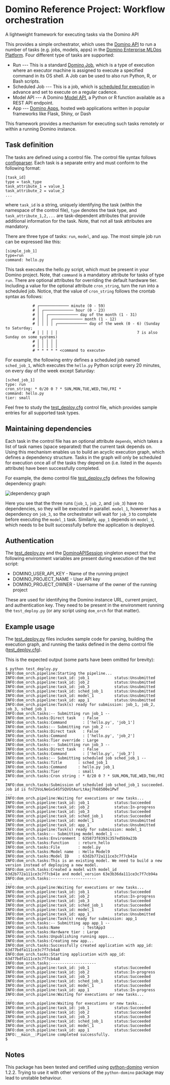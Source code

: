 # Domino Reference Project: Workflow orchestration
A lightweight framework for executing tasks via the Domino API

This provides a simple orchestrator, which uses the [Domino API](https://docs.dominodatalab.com/en/4.2/api_guide/f35c19/api-guide/) to run a number of tasks (e.g. jobs, models, apps) in the [Domino Enterprise MLOps Platform](https://www.dominodatalab.com/product/domino-enterprise-mlops-platform). Four different type of tasks are supported:

* Run --- This is a standard [Domino Job](https://docs.dominodatalab.com/en/latest/user_guide/942549/jobs/), which is a type of execution where an executor machine is assigned to execute a specified command in its OS shell. A Job can be used to also run Python, R, or Bash scripts.
* Scheduled Job --- This is a job, which is [scheduled for execution](https://docs.dominodatalab.com/en/latest/user_guide/5dce1f/scheduled-jobs/) in advance and set to execute on a regular cadence.
* Model API --- A Domino [Model API](https://docs.dominodatalab.com/en/latest/user_guide/0e1396/model-apis/), a Python or R function available as a REST API endpoint.
* App --- [Domino Apps](https://docs.dominodatalab.com/en/latest/user_guide/8b094b/domino-apps/), hosted web applications written in popular frameworks like Flask, Shiny, or Dash

This framework provides a mechanism for executing such tasks remotely or within a running Domino instance.

## Task definition

The tasks are defined using a control file. The control file syntax follows [configparser](https://docs.python.org/3/library/configparser.html). Each task is a separate entry and must conform to the following format:

```
[task_id]
type = task_type
task_attribute_1 = value_1
task_attribute_2 = value_2
...
```

where `task_id` is a string, uniquely identifying the task (within the namespace of the control file), `type` denotes the task type, and `task_attribute_1,2,...` are task-dependent attributes that provide additional information for the task. Note, that not all task attributes are mandatory. 

There are three type of tasks: `run`, `model`, and `app`. The most simple job run can be expressed like this:

```
[simple_job_1]
type=run
command: hello.py
```

This task executes the hello.py script, which must be present in your Domino project. Note, that `command` is a mandatory attribute for tasks of type `run`. There are optional attributes for overriding the default hardware tier. Including a value for the optional attribute `cron_string`, turn the run into a scheduled job. Notice, that the value of `cron_string` follows the crontab syntax as follows:

```
            # ┌───────────── minute (0 - 59)
            # │ ┌───────────── hour (0 - 23)
            # │ │ ┌───────────── day of the month (1 - 31)
            # │ │ │ ┌───────────── month (1 - 12)
            # │ │ │ │ ┌───────────── day of the week (0 - 6) (Sunday to Saturday;
            # │ │ │ │ │                                   7 is also Sunday on some systems)
            # │ │ │ │ │
            # │ │ │ │ │
            # * * * * * <command to execute>
```

For example, the following entry defines a scheduled job named `sched_job_1`, which executes the `hello.py` Python script every 20 minutes, on every day of the week except Saturday:

```
[sched_job_1]
type: run
cron_string: * 0/20 0 ? * SUN,MON,TUE,WED,THU,FRI *
command: hello.py
tier: small
```

Feel free to study the [test_deploy.cfg](https://github.com/dominodatalab/reference-project-domino-orchestrator/raw/main/test_deploy.cfg) control file, which provides sample entries for all supported task types.

## Maintaining dependencies

Each task in the control file has an optional attribute `depends`, which takes a list of task names (space separated) that the current task depends on. Using this mechanism enables us to build an acyclic execution graph, which defines a dependency structure. Tasks in the graph will only be scheduled for execution once all of the tasks they depend on (i.e. listed in the `depends` attribute) have been successfully completed.

For example, the demo control file [test_deploy.cfg](https://github.com/dominodatalab/reference-project-domino-orchestrator/raw/main/test_deploy.cfg) defines the following dependency graph:

![dependency graph](https://github.com/dominodatalab/reference-project-domino-orchestrator/raw/main/images/dep_graph.png)

Here you see that the three runs (`job_1`, `job_2`, and `job_3`) have no dependencies, so they will be executed in parallel. `model_1`, however has a dependency on `job_3`, so the orchestrator will wait for `job_3` to complete before executing the `model_1` task. Similarly, `app_1` depends on `model_1`, which needs to be built successfully before the application is deployed.

## Authentication
The [test_deploy.py](https://raw.githubusercontent.com/dominodatalab/reference-project-domino-orchestrator/main/test_deploy.py) and the [DominoAPISession](https://github.com/dominodatalab/reference-project-domino-orchestrator/raw/main/dom_orch/api.py) singleton expect that the following environment variables are present during execution of the test script:

* DOMINO_USER_API_KEY - Name of the running project
* DOMINO_PROJECT_NAME - User API key
* DOMINO_PROJECT_OWNER - Username of the owner of the running project

These are used for identifying the Domino instance URL, current project, and authentication key. They need to be present in the environment running the `test_deploy.py` (or any script using `dom_orch` for that matter).

## Example usage

The [test_deploy.py](https://raw.githubusercontent.com/dominodatalab/reference-project-domino-orchestrator/main/test_deploy.py) files includes sample code for parsing, building the execution graph, and running the tasks defined in the demo control file ([test_deploy.cfg](https://github.com/dominodatalab/reference-project-domino-orchestrator/raw/main/test_deploy.cfg)).

This is the expected output (some parts have been omitted for brevity):

```console
$ python test_deploy.py
INFO:dom_orch.pipeline:Starting the pipeline...
INFO:dom_orch.pipeline:task_id: job_1           status:Unsubmitted
INFO:dom_orch.pipeline:task_id: job_2           status:Unsubmitted
INFO:dom_orch.pipeline:task_id: job_3           status:Unsubmitted
INFO:dom_orch.pipeline:task_id: sched_job_1     status:Unsubmitted
INFO:dom_orch.pipeline:task_id: model_1         status:Unsubmitted
INFO:dom_orch.pipeline:task_id: app_1           status:Unsubmitted
INFO:dom_orch.pipeline:Task(s) ready for submission: job_1, job_2, job_3, sched_job_1
INFO:dom_orch.tasks:-- Submitting run job_1 --
INFO:dom_orch.tasks:Direct task   : False
INFO:dom_orch.tasks:Command       : ['hello.py', 'job_1']
INFO:dom_orch.tasks:-- Submitting run job_2 --
INFO:dom_orch.tasks:Direct task   : False
INFO:dom_orch.tasks:Command       : ['hello.py', 'job_2']
INFO:dom_orch.tasks:Tier override : Large
INFO:dom_orch.tasks:-- Submitting run job_3 --
INFO:dom_orch.tasks:Direct task   : False
INFO:dom_orch.tasks:Command       : ['hello.py', 'job_3']
INFO:dom_orch.tasks:-- Submitting scheduled job sched_job_1 --
INFO:dom_orch.tasks:Title       : sched_job_1
INFO:dom_orch.tasks:Command     : hello.py job_1
INFO:dom_orch.tasks:Tier        : small
INFO:dom_orch.tasks:Cron string : * 0/20 0 ? * SUN,MON,TUE,WED,THU,FRI *
INFO:dom_orch.tasks:Submission of scheduled job sched_job_1 succeeded. Job id is fn72VoLNeGxS4SfSQVGtAurLtAaj7h68500e1PwT
...
INFO:dom_orch.pipeline:Waiting for executions or new tasks...
INFO:dom_orch.pipeline:task_id: job_1           status:Succeeded
INFO:dom_orch.pipeline:task_id: job_2           status:In-progress
INFO:dom_orch.pipeline:task_id: job_3           status:Succeeded
INFO:dom_orch.pipeline:task_id: sched_job_1     status:Succeeded
INFO:dom_orch.pipeline:task_id: model_1         status:Unsubmitted
INFO:dom_orch.pipeline:task_id: app_1           status:Unsubmitted
INFO:dom_orch.pipeline:Task(s) ready for submission: model_1
INFO:dom_orch.tasks:-- Submitting model model_1 --
INFO:dom_orch.tasks:Environment : 635873f8393c357ed5b9a23b
INFO:dom_orch.tasks:Function    : return_hello
INFO:dom_orch.tasks:File        : model.py
INFO:dom_orch.tasks:Model name  : Hello Model9
INFO:dom_orch.tasks:Model ID    : 63d2b772a111ce3c7f7cb41e
INFO:dom_orch.tasks:This is an existing model. We need to build a new version instead of deploying a new model.
INFO:dom_orch.tasks:Created a model with model_id 63d2b772a111ce3c7f7cb41e and model_version 63e3b36da111ce3c7f7cb94a
INFO:dom_orch.tasks:--------------------
...
INFO:dom_orch.pipeline:Waiting for executions or new tasks...
INFO:dom_orch.pipeline:task_id: job_1           status:Succeeded
INFO:dom_orch.pipeline:task_id: job_2           status:In-progress
INFO:dom_orch.pipeline:task_id: job_3           status:Succeeded
INFO:dom_orch.pipeline:task_id: sched_job_1     status:Succeeded
INFO:dom_orch.pipeline:task_id: model_1         status:Succeeded
INFO:dom_orch.pipeline:task_id: app_1           status:Unsubmitted
INFO:dom_orch.pipeline:Task(s) ready for submission: app_1
INFO:dom_orch.tasks:-- Submitting app app_1 --
INFO:dom_orch.tasks:Name          : TestApp3
INFO:dom_orch.tasks:Hardware tier : Large
INFO:dom_orch.tasks:Unpublishing running apps...
INFO:dom_orch.tasks:Creating new app...
INFO:dom_orch.tasks:Successfully created application with app_id: 63d77bdfa111ce3c7f7cb4a8
INFO:dom_orch.tasks:Starting application with app_id: 63d77bdfa111ce3c7f7cb4a8
INFO:dom_orch.tasks:--------------------
INFO:dom_orch.pipeline:task_id: job_1           status:Succeeded
INFO:dom_orch.pipeline:task_id: job_2           status:In-progress
INFO:dom_orch.pipeline:task_id: job_3           status:Succeeded
INFO:dom_orch.pipeline:task_id: sched_job_1     status:Succeeded
INFO:dom_orch.pipeline:task_id: model_1         status:Succeeded
INFO:dom_orch.pipeline:task_id: app_1           status:In-progress
INFO:dom_orch.pipeline:Waiting for executions or new tasks...
...
INFO:dom_orch.pipeline:Waiting for executions or new tasks...
INFO:dom_orch.pipeline:task_id: job_1           status:Succeeded
INFO:dom_orch.pipeline:task_id: job_2           status:Succeeded
INFO:dom_orch.pipeline:task_id: job_3           status:Succeeded
INFO:dom_orch.pipeline:task_id: sched_job_1     status:Succeeded
INFO:dom_orch.pipeline:task_id: model_1         status:Succeeded
INFO:dom_orch.pipeline:task_id: app_1           status:Succeeded
INFO:__main__:Pipeline completed successfully.
$ 
```

## Notes

This package has been tested and certified using [python-domino](https://github.com/dominodatalab/python-domino) version 1.2.2. Trying to use it with other versions of the `python-domino` package may lead to unstable behaviour.